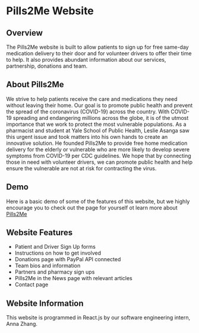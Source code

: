 Pills2Me Website
================

## Overview

The Pills2Me website is built to allow patients to sign up for free same-day medication delivery to their door and for volunteer drivers to offer their time to help. It also provides abundant information about our services, partnership, donations and team. 

## About Pills2Me
We strive to help patients receive the care and medications they need without leaving their home. Our goal is to promote public health and prevent the spread of the coronavirus (COVID-19) across the country. With COVID-19 spreading and endangering millions across the globe, it is of the utmost importance that we work to protect the most vulnerable populations. As a pharmacist and student at Yale School of Public Health, Leslie Asanga saw this urgent issue and took matters into his own hands to create an innovative solution. He founded Pills2Me to provide free home medication delivery for the elderly or vulnerable who are more likely to develop severe symptoms from COVID-19 per CDC guidelines. We hope that by connecting those in need with volunteer drivers, we can promote public health and help ensure the vulnerable are not at risk for contracting the virus.

## Demo
Here is a basic demo of some of the features of this website, but we highly encourage you to check out the page for yourself ot learn more about [Pills2Me](https://www.pills2me.com/#/)


## Website Features
- Patient and Driver Sign Up forms
- Instructions on how to get involved
- Donations page with PayPal API connected
- Team bios and information
- Partners and pharmacy sign ups
- Pills2Me in the News page with relevant articles
- Contact page 

## Website Information
This website is programmed in React.js by our software engineering intern, Anna Zhang. 
